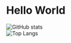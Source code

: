 # Hello World
![GitHub stats](https://github-readme-stats.vercel.app/api?username=CyberGitSerg&show_icons=true&hide=prs,issues,contribs&theme=dark)  
![Top Langs](https://github-readme-stats.vercel.app/api/top-langs/?username=CyberGitSerg&layout=compact&theme=dark)
